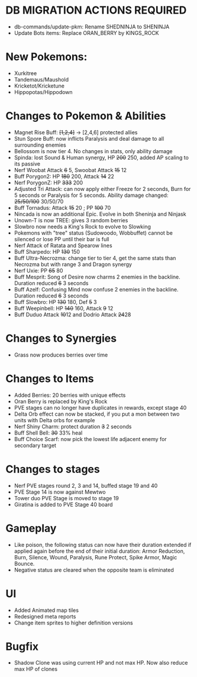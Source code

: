 # DB MIGRATION ACTIONS REQUIRED

- db-commands/update-pkm: Rename SHEDNINJA to SHENINJA
- Update Bots items: Replace ORAN_BERRY by KINGS_ROCK

# New Pokemons:

- Xurkitree
- Tandemaus/Maushold
- Kricketot/Kricketune
- Hippopotas/Hippodown

# Changes to Pokemon & Abilities

- Magnet Rise Buff: ~~[1,2,4]~~ -> [2,4,6] protected allies
- Stun Spore Buff: now inflicts Paralysis and deal damage to all surrounding enemies
- Bellossom is now tier 4. No changes in stats, only ability damage
- Spinda: lost Sound & Human synergy, HP ~~200~~ 250, added AP scaling to its passive
- Nerf Woobat Attack ~~6~~ 5, Swoobat Attack ~~15~~ 12
- Buff Porygon2: HP ~~180~~ 200, Attack ~~14~~ 22
- Nerf PorygonZ: HP ~~333~~ 200
- Adjusted Tri Attack: can now apply either Freeze for 2 seconds, Burn for 5 seconds or Paralysis for 5 seconds. Ability damage changed: ~~25/50/100~~ 30/50/70
- Buff Tornadus: Attack ~~15~~ 20 ; PP ~~100~~ 70
- Nincada is now an additional Epic. Evolve in both Sheninja and Ninjask
- Unown-T is now TREE: gives 3 random berries
- Slowbro now needs a King's Rock to evolve to Slowking
- Pokemons with "tree" status (Sudowoodo, Wobbuffet) cannot be silenced or lose PP until their bar is full
- Nerf Attack of Ratata and Spearow lines
- Buff Sharpedo: HP ~~130~~ 150
- Buff Ultra-Necrozma: change tier to tier 4, get the same stats than Necrozma but with range 3 and Dragon synergy
- Nerf Uxie: PP ~~65~~ 80
- Buff Mesprit: Song of Desire now charms 2 enemies in the backline. Duration reduced ~~6~~ 3 seconds
- Buff Azelf: Confusing Mind now confuse 2 enemies in the backline. Duration reduced ~~6~~ 3 seconds
- Buff Slowbro: HP ~~130~~ 180, Def ~~5~~ 3
- Buff Weepinbell: HP ~~140~~ 160, Attack ~~9~~ 12
- Buff Duduo Attack ~~10~~12 and Dodrio Attack ~~24~~28

# Changes to Synergies

- Grass now produces berries over time

# Changes to Items

- Added Berries: 20 berries with unique effects
- Oran Berry is replaced by King's Rock
- PVE stages can no longer have duplicates in rewards, except stage 40
- Delta Orb effect can now be stacked, if you put a mon between two units with Delta orbs for example
- Nerf Shiny Charm: protect duration ~~3~~ 2 seconds
- Buff Shell Bell: ~~30~~ 33% heal
- Buff Choice Scarf: now pick the lowest life adjacent enemy for secondary target

# Changes to stages

- Nerf PVE stages round 2, 3 and 14, buffed stage 19 and 40
- PVE Stage 14 is now against Mewtwo
- Tower duo PVE Stage is moved to stage 19
- Giratina is added to PVE Stage 40 board

# Gameplay

- Like poison, the following status can now have their duration extended if applied again before the end of their initial duration: Armor Reduction, Burn, Silence, Wound, Paralysis, Rune Protect, Spike Armor, Magic Bounce.
- Negative status are cleared when the opposite team is eliminated

# UI

- Added Animated map tiles
- Redesigned meta reports
- Change item sprites to higher definition versions

# Bugfix

- Shadow Clone was using current HP and not max HP. Now also reduce max HP of clones
